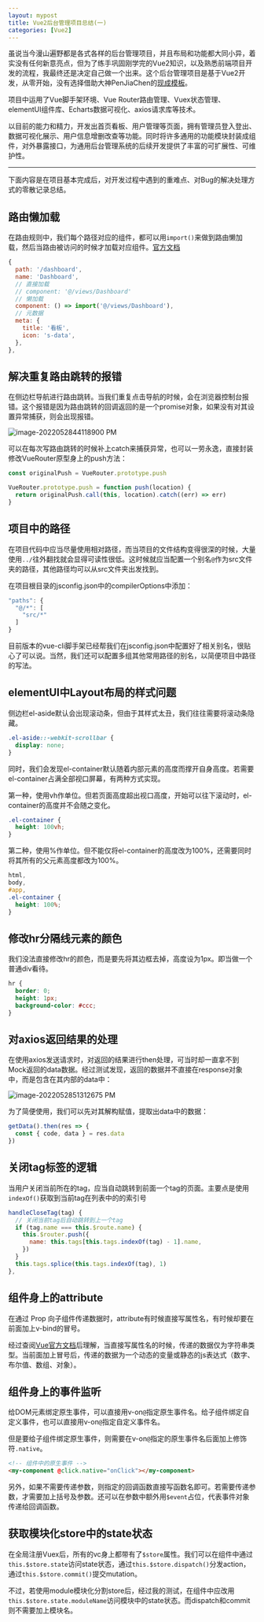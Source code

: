 ```yaml
---
layout: mypost
title: Vue2后台管理项目总结(一)
categories: [Vue2]
---
```


虽说当今漫山遍野都是各式各样的后台管理项目，并且布局和功能都大同小异，着实没有任何新意亮点，但为了练手巩固刚学完的Vue2知识，以及熟悉前端项目开发的流程，我最终还是决定自己做一个出来。这个后台管理项目是基于Vue2开发，从零开始，没有选择借助大神PenJiaChen的[现成模板](https://github.com/PanJiaChen/vue-admin-template)。

项目中运用了Vue脚手架环境、Vue Router路由管理、Vuex状态管理、elementUI组件库、Echarts数据可视化、axios请求库等技术。

以目前的能力和精力，开发出首页看板、用户管理等页面，拥有管理员登入登出、数据可视化展示、用户信息增删改查等功能。同时将许多通用的功能模块封装成组件，对外暴露接口，为通用后台管理系统的后续开发提供了丰富的可扩展性、可维护性。

---

下面内容是在项目基本完成后，对开发过程中遇到的重难点、对Bug的解决处理方式的零散记录总结。

## 路由懒加载

在路由规则中，我们每个路径对应的组件，都可以用`import()`来做到路由懒加载，然后当路由被访问的时候才加载对应组件。[官方文档](https://router.vuejs.org/zh/guide/advanced/lazy-loading.html)

```js
{
  path: '/dashboard',
  name: 'Dashboard',
  // 直接加载
  // component: '@/views/Dashboard'
  // 懒加载
  component: () => import('@/views/Dashboard'),
  // 元数据
  meta: {
    title: '看板',
    icon: 's-data',
  },
},
```

## 解决重复路由跳转的报错

在侧边栏导航进行路由跳转。当我们重复点击导航的时候，会在浏览器控制台报错。这个报错是因为路由跳转的回调返回的是一个promise对象，如果没有对其设置异常捕获，则会出现报错。

![image-2022052844118900 PM](image-2022052844118900%20PM.png)

可以在每次写路由跳转的时候补上catch来捕获异常，也可以一劳永逸，直接封装修改VueRouter原型身上的push方法：

```js
const originalPush = VueRouter.prototype.push

VueRouter.prototype.push = function push(location) {
  return originalPush.call(this, location).catch((err) => err)
}
```

## 项目中的路径

在项目代码中应当尽量使用相对路径，而当项目的文件结构变得很深的时候，大量使用`../`往外翻找就会显得可读性很低。这时候就应当配置一个别名`@`作为src文件夹的路径，其他路径均可以从src文件夹出发找到。

在项目根目录的jsconfig.json中的compilerOptions中添加：

```js
"paths": {
  "@/*": [
    "src/*"
  ]
}
```

目前版本的vue-cli脚手架已经帮我们在jsconfig.json中配置好了相关别名，很贴心了可以说。当然，我们还可以配置多组其他常用路径的别名，以简便项目中路径的写法。

## elementUI中Layout布局的样式问题

侧边栏el-aside默认会出现滚动条，但由于其样式太丑，我们往往需要将滚动条隐藏。

```css
.el-aside::-webkit-scrollbar {
  display: none; 
}
```

同时，我们会发现el-container默认随着内部元素的高度而撑开自身高度。若需要el-container占满全部视口屏幕，有两种方式实现。

第一种，使用vh作单位。但若页面高度超出视口高度，开始可以往下滚动时，el-container的高度并不会随之变化。

```css
.el-container {
  height: 100vh;
}
```

第二种，使用%作单位。但不能仅将el-container的高度改为100%，还需要同时将其所有的父元素高度都改为100%。

```css
html,
body,
#app,
.el-container {
  height: 100%;
}
```

## 修改hr分隔线元素的颜色

我们没法直接修改hr的颜色，而是要先将其边框去掉，高度设为1px。即当做一个普通div看待。

```css
hr {
  border: 0;
  height: 1px;
  background-color: #ccc;
}
```

## 对axios返回结果的处理

在使用axios发送请求时，对返回的结果进行then处理，可当时却一直拿不到Mock返回的data数据。经过测试发现，返回的数据并不直接在response对象中，而是包含在其内部的data中：

![image-2022052851312675 PM](image-2022052851312675%20PM.png)

为了简便使用，我们可以先对其解构赋值，提取出data中的数据：

```js
getData().then(res => {
  const { code, data } = res.data
})
```

## 关闭tag标签的逻辑

当用户关闭当前所在的tag，应当自动跳转到前面一个tag的页面。主要点是使用`indexOf()`获取到当前tag在列表中的的索引号

```js
handleCloseTag(tag) {
  // 关闭当前tag后自动跳转到上一个tag
  if (tag.name === this.$route.name) {
    this.$router.push({
      name: this.tags[this.tags.indexOf(tag) - 1].name,
    })
  }
  this.tags.splice(this.tags.indexOf(tag), 1)
},
```

## 组件身上的attribute

在通过 Prop 向子组件传递数据时，attribute有时候直接写属性名，有时候却要在前面加上v-bind的冒号。

经过查阅[Vue官方文档](https://cn.vuejs.org/v2/guide/components-props.html#%E4%BC%A0%E9%80%92%E9%9D%99%E6%80%81%E6%88%96%E5%8A%A8%E6%80%81-Prop)后理解，当直接写属性名的时候，传递的数据仅为字符串类型。当前面加上冒号后，传递的数据为一个动态的变量或静态的js表达式（数字、布尔值、数组、对象）。

## 组件身上的事件监听

给DOM元素绑定原生事件，可以直接用v-on`@`指定原生事件名。给子组件绑定自定义事件，也可以直接用v-on`@`指定自定义事件名。

但是要给子组件绑定原生事件，则需要在v-on`@`指定的原生事件名后面加上修饰符`.native`。

```html
<!-- 组件中的原生事件 -->
<my-component @click.native="onClick"></my-component>
```

另外，如果不需要传递参数，则指定的回调函数直接写函数名即可。若需要传递参数，才需要加上括号及参数。还可以在参数中额外用`$event`占位，代表事件对象传递给回调函数。

## 获取模块化store中的state状态

在全局注册Vuex后，所有的vc身上都带有了`$store`属性。我们可以在组件中通过`this.$store.state`访问state状态，通过`this.$store.dispatch()`分发action，通过`this.$store.commit()`提交mutation。

不过，若使用module模块化分割store后，经过我的测试，在组件中应改用`this.$store.state.moduleName`访问模块中的state状态。而dispatch和commit则不需要加上模块名。

